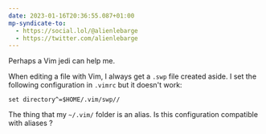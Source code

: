 ```yaml
---
date: 2023-01-16T20:36:55.087+01:00
mp-syndicate-to:
  - https://social.lol/@alienlebarge
  - https://twitter.com/alienlebarge
---
```

Perhaps a Vim jedi can help me.

When editing a file with Vim, I always get a `.swp` file created aside.
I set the following configuration in `.vimrc` but it doesn't work:

```
set directory^=$HOME/.vim/swp//
```

The thing that my `~/.vim/` folder is an alias. 
Is this configuration compatible with aliases ?
